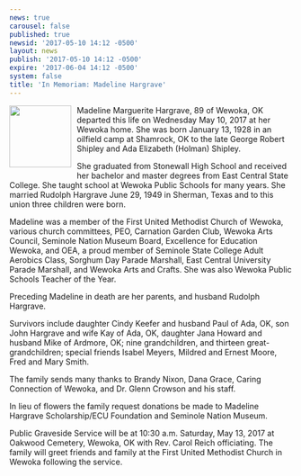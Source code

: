 ```yaml
---
news: true
carousel: false
published: true
newsid: '2017-05-10 14:12 -0500'
layout: news
publish: '2017-05-10 14:12 -0500'
expire: '2017-06-04 14:12 -0500'
system: false
title: 'In Memoriam: Madeline Hargrave'
---
```

<img style="width: 110px; float: left; margin: 0 10px 10px 0;" src='http://www.oscn.net/images/news/madeline-hargrave.jpg' />
Madeline Marguerite Hargrave, 89 of Wewoka, OK departed this life on Wednesday May 10, 2017 at her Wewoka home. She was born January 13, 1928 in an oilfield camp at Shamrock, OK to the late George Robert Shipley and Ada Elizabeth (Holman) Shipley.

She graduated from Stonewall High School and received her bachelor and master degrees from East Central State College. She taught school at Wewoka Public Schools for many years. She married Rudolph Hargrave June 29, 1949 in Sherman, Texas and to this union three children were born.

Madeline was a member of the First United Methodist Church of Wewoka, various church committees, PEO, Carnation Garden Club, Wewoka Arts Council, Seminole Nation Museum Board, Excellence for Education Wewoka, and OEA, a proud member of Seminole State College Adult Aerobics Class, Sorghum Day Parade Marshall, East Central University Parade Marshall, and Wewoka Arts and Crafts. She was also Wewoka Public Schools Teacher of the Year.

Preceding Madeline in death are her parents, and husband Rudolph Hargrave.

Survivors include daughter Cindy Keefer and husband Paul of Ada, OK, son John Hargrave and wife Kay of Ada, OK, daughter Jana Howard and husband Mike of Ardmore, OK; nine grandchildren, and thirteen great-grandchildren; special friends Isabel Meyers, Mildred and Ernest Moore, Fred and Mary Smith.

The family sends many thanks to Brandy Nixon, Dana Grace, Caring Connection of Wewoka, and Dr. Glenn Crowson and his staff.

In lieu of flowers the family request donations be made to Madeline Hargrave Scholarship/ECU Foundation and Seminole Nation Museum.

Public Graveside Service will be at 10:30 a.m. Saturday, May 13, 2017 at Oakwood Cemetery, Wewoka, OK with Rev. Carol Reich officiating. The family will greet friends and family at the First United Methodist Church in Wewoka following the service.
